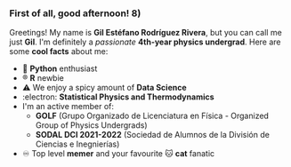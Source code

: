 ### First of all, good afternoon! 8)

<!--
**gilesitorr/gilesitorr** is a ✨ _special_ ✨ repository because its `README.md` (this file) appears on your GitHub profile.

Here are some ideas to get you started:

- 🔭 I’m currently working on ...
- 🌱 I’m currently learning ...
- 👯 I’m looking to collaborate on ...
- 🤔 I’m looking for help with ...
- 💬 Ask me about ...
- 📫 How to reach me: ...
- 😄 Pronouns: ...
- ⚡ Fun fact: ...
-->
Greetings! My name is __Gil Estéfano Rodríguez Rivera__, but you can call me just __Gil__. I'm definitely a _passionate_ __4th-year physics undergrad__. Here are some __cool facts__ about me:

- 🐍 __Python__ enthusiast
- ®️ __R__ newbie
- ⚠️ We enjoy a spicy amount of __Data Science__
- :electron: __Statistical Physics and Thermodynamics__
- I'm an active member of:
  * __GOLF__ (Grupo Organizado de Licenciatura en Física - Organized Group of Physics Undergrads)
  * __SODAL DCI 2021-2022__ (Sociedad de Alumnos de la División de Ciencias e Inegnierías)
- ♾️ Top level __memer__ and your favourite 🐱 __cat__ fanatic
